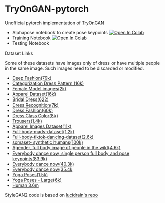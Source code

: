 # TryOnGAN-pytorch

Unofficial pytorch implementation of [TryOnGAN](https://arxiv.org/pdf/2101.02285.pdf)
* Alphapose notebook to create pose keypoints [![Open In Colab](https://colab.research.google.com/assets/colab-badge.svg)](https://colab.research.google.com/gist/confifu/b4911f00fd5f3ede6ac41cacbafb01a1/alphapose.ipynb)
* Training Notebook [![Open In Colab](https://colab.research.google.com/assets/colab-badge.svg)](https://colab.research.google.com/gist/confifu/b70a5244cb16cdbdf9100736a3da4c95/tryongan-training.ipynb)
* Testing Notebook

Dataset Links

Some of these datasets have images only of dress or have multiple people in the same image. Such images need to be discarded or modified.

* [Deep Fashion(79k)](https://drive.google.com/drive/folders/0B7EVK8r0v71pTHhMenkxbE9fTVk?resourcekey=0-vTjoKh5LuocS_K3yxycXIg&usp=sharing)
* [Categorization Dress Pattern (16k)](https://data.world/crowdflower/categorization-dress-patterns)
* [Female Model images(2k)](https://www.kaggle.com/mercymeilya/2243-pictures-of-female-models-from-modelmangemt)
* [Apparel Dataset(16k)](https://www.kaggle.com/kaiska/apparel-dataset)
* [Bridal Dress(622)](https://www.kaggle.com/elhamazizi/bridal-dress)
* [Dress Recognition(7k)](https://www.kaggle.com/guardian222/dress-recognition)
* [Dress Fashion(60k)](https://www.kaggle.com/ssr123456/dressfasion)
* [Dress Class Color(8k)](https://www.kaggle.com/ssr123456/dress-class-color)
* [Trousers(1.4k)](https://www.kaggle.com/ssr123456/dress-trousers)
* [Apparel Images Dataset(11k)](https://www.kaggle.com/trolukovich/apparel-images-dataset)
* [Full-body-mads-dataset(1.2k)](https://www.kaggle.com/tapakah68/segmentation-full-body-mads-dataset)
* [Full-body-tiktok-dancing-dataset(2.6k)](https://www.kaggle.com/tapakah68/segmentation-full-body-tiktok-dancing-dataset)
* [somaset- synthetic humans(100k)](https://www.kaggle.com/vicolab/somaset)
* [Agender, full body image of people in the wild(4.6k)](https://www.kaggle.com/mayank735/agender)
* [Everybody dance now, single person,full body and pose keypoints(83.9k)](https://www.kaggle.com/amoghmisra27/everybody-dance-now1)
* [Everybody dance now(40.3k)](https://www.kaggle.com/lalitmohan4398/everybody-dance-nowsubject-2)
* [Everybody dance now(35.4k](https://www.kaggle.com/lalitmohan4398/everbody-dance-now-subject-3)
* [Yoga Poses(1.5k)](https://www.kaggle.com/niharika41298/yoga-poses-dataset)
* [Yoga Poses - Large(6k)](https://www.kaggle.com/shrutisaxena/yoga-pose-image-classification-dataset)
* [Human 3.6m](http://vision.imar.ro/human3.6m/description.php)

StyleGAN2 code is based on [lucidrain's repo](https://github.com/lucidrains/stylegan2-pytorch)


